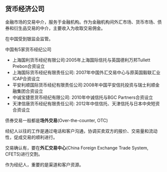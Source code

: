 ## 货币经济公司

金融市场的交易中介，服务于金融机构。作为金融机构间外汇市场、货币市场、债券和衍生品交易的中介，主要收入为收取交易佣金。

在中国受到银监会监管。

中国有5家货币经纪公司
+ 上海国利货币经纪有限公司:2005年上海国际信托与英国德利万邦Tullett Prebon合资设立
+ 上海国际货币经纪有限责任公司: 2007年中国外汇交易中心与原英国毅联汇业ICAP合资设立
+ 平安利顺国际货币经纪有限责任公司:2008年中国平安信托投资与瑞士利顺金融集团合资设立
+ 中诚宝捷思货币经纪有限公司: 2010年中诚信托与BGC Partners合资设立
+ 天津信唐货币经纪有限责任公司: 2012年中信信托、天津信托与日本中央短资合资设立


债券交易一般都是**场外交易**(Over-the-counter, OTC)

经纪人以往的工作是通过电话和客户沟通，协调买卖双方的报价、交易量和流动性，促成交易的顺利进行。

交易确认有，要在**外汇交易中心**(China Foreign Exchange Trade System, CFETS)进行交割。

作为经纪人，重要的是渠道和客户资源。

